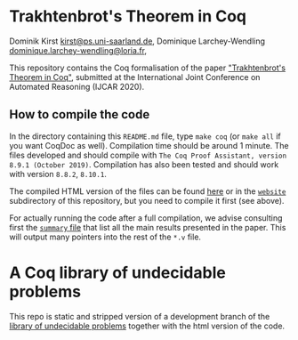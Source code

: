 # Trakhtenbrot's Theorem in Coq

Dominik Kirst <kirst@ps.uni-saarland.de>, Dominique Larchey-Wendling <dominique.larchey-wendling@loria.fr>,

This repository contains the Coq formalisation of the paper 
["Trakhtenbrot's Theorem in Coq"](http://www.loria.fr/~larchey/papers/trakhtenbrot.pdf), submitted at the
International Joint Conference on Automated Reasoning (IJCAR 2020).

## How to compile the code

In the directory containing this `README.md` file, type `make coq` (or `make all` if you want CoqDoc as well). 
Compilation time should be around 1 minute. The files developed and should compile with `The Coq Proof Assistant, version 8.9.1 (October 2019)`. 
Compilation has also been tested and should work with version `8.8.2`, `8.10.1`.

The compiled HTML version of the files can be found [here](http://www.ps.uni-saarland.de/extras/fol-trakh/website/toc.html) 
or in the [`website`](website) subdirectory of this repository, but you need to compile it first (see above).

For actually running the code after a full compilation, we advise consulting 
first the [`summary` file](theories/TRAKHTENBROT/summary.v)
that list all the main results presented in the paper. This will output 
many pointers into the rest of the `*.v` file.

# A Coq library of undecidable problems

This repo is static and stripped version of a development branch of the 
[library of undecidable problems](https://github.com/uds-psl/coq-library-undecidability) 
together with the html version of the code.

